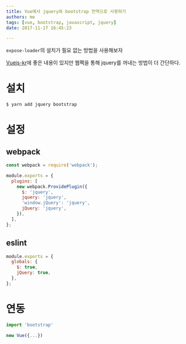 ```yaml
---
title: Vue에서 jquery와 bootstrap 전역으로 사용하기
authors: me
tags: [vue, bootstrap, javascript, jquery]
date: 2017-11-17 16:45:23

---
```


`expose-loader`의 설치가 필요 없는 방법을 사용해보자

[Vuejs-kr](https://vuejs-kr.github.io/jekyll/update/2017/03/02/vuejs-jquery-bootstrap/)에 좋은 내용이 있지만 웹팩을 통해 jquery를 꺼내는 방법이 더 간단하다.

# 설치

```bash
$ yarn add jquery bootstrap
```

# 설정

## webpack

```js build/webpack.base.conf.js
const webpack = require('webpack');

module.exports = {
  plugins: [
    new webpack.ProvidePlugin({
      $: 'jquery',
      jquery: 'jquery',
      'window.jQuery': 'jquery',
      jQuery: 'jquery',
    }),
  ],
};
```

## eslint

```js .enlintrs.js
module.exports = {
  globals: {
    $: true,
    jQuery: true,
  },
};
```

# 연동

```js src/main.js
import 'bootstrap'

new Vue({...})
```
